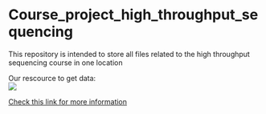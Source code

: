 # Course_project_high_throughput_sequencing
This repository is intended to store all files related to the high throughput sequencing course in one location

Our rescource to get data:<br/>
![](https://shop.ncbtmb.org/wp-content/uploads/2016/10/VR1670S_01_1200_1200.jpg)

[Check this link for more information](https://www.thermofisher.com/ch/en/home/life-science/sequencing/rna-sequencing.html) 

